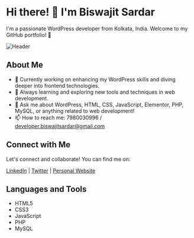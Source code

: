# Hi there! 👋 I'm Biswajit Sardar

I'm a passionate WordPress developer from Kolkata, India. Welcome to my GitHub portfolio! 🌟

![Header](https://via.placeholder.com/800x200)

## About Me

- 🔭 Currently working on enhancing my WordPress skills and diving deeper into frontend technologies.
- 🌱 Always learning and exploring new tools and techniques in web development.
- 💬 Ask me about WordPress, HTML, CSS, JavaScript, Elementor, PHP, MySQL, or anything related to web development!
- 📫 How to reach me: 7980030996 / developer.biswajitsardar@gmail.com

## Connect with Me

Let's connect and collaborate! You can find me on:

[LinkedIn](link/to/linkedin) | [Twitter](link/to/twitter) | [Personal Website](link/to/website)

## Languages and Tools

- HTML5
- CSS3
- JavaScript
- PHP
- MySQL
